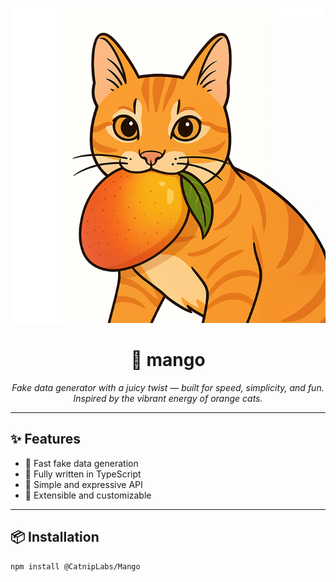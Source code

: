<p align="center">
  <img src="assets/nizyo.png" alt="Mango - Orange Cat" width="600"/>
</p>

<h1 align="center">🍊 mango</h1>

<p align="center">
  <em>Fake data generator with a juicy twist — built for speed, simplicity, and fun.<br/>
  Inspired by the vibrant energy of orange cats.</em>
</p>

---

## ✨ Features

- 🐾 Fast fake data generation
- 🐾 Fully written in TypeScript
- 🐾 Simple and expressive API
- 🐾 Extensible and customizable

---

## 📦 Installation

```bash
npm install @CatnipLabs/Mango
```
